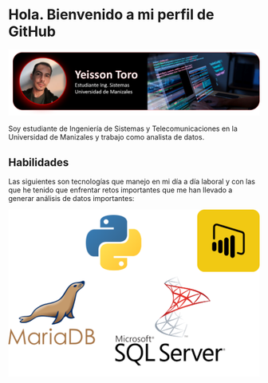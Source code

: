 # Hola. Bienvenido a mi perfil de GitHub

![header](https://github.com/ytoroco/ytoroco/blob/main/cabecera.png)

Soy estudiante de Ingeniería de Sistemas y Telecomunicaciones en la Universidad de Manizales y trabajo como analista de datos.

## Habilidades
Las siguientes son tecnologías que manejo en mi día a día laboral y con las que he tenido que enfrentar retos importantes que me han llevado a generar análisis de datos importantes:

![tecnologias](https://github.com/ytoroco/ytoroco/blob/main/tecnologias.png)
